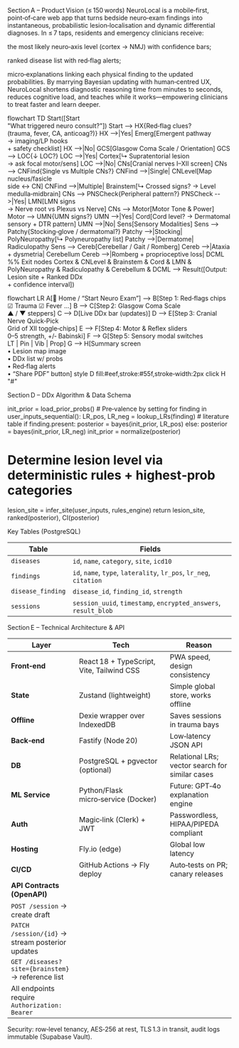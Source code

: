 Section A – Product Vision (≤ 150 words)
NeuroLocal is a mobile‑first, point‑of‑care web app that turns bedside neuro‑exam findings into instantaneous, probabilistic lesion‑localisation and dynamic differential diagnoses. In ≤ 7 taps, residents and emergency clinicians receive:

the most likely neuro‑axis level (cortex → NMJ) with confidence bars;

ranked disease list with red‑flag alerts;

micro‑explanations linking each physical finding to the updated probabilities.
By marrying Bayesian updating with human‑centred UX, NeuroLocal shortens diagnostic reasoning time from minutes to seconds, reduces cognitive load, and teaches while it works—empowering clinicians to treat faster and learn deeper.

flowchart TD
    Start([Start<br/>"What triggered neuro consult?"])
    Start --> HX{Red‑flag clues?<br/>(trauma, fever, CA, anticoag?)}
    HX -->|Yes| Emerg[Emergent pathway<br/>→ imaging/LP hooks<br/>+ safety checklist]
    HX -->|No| GCS[Glasgow Coma Scale / Orientation]
    GCS --> LOC{↓ LOC?}
    LOC -->|Yes| Cortex[↳ Supratentorial lesion<br/>→ ask focal motor/sens]
    LOC -->|No| CNs[Cranial nerves I–XII screen]
    CNs --> CNFind{Single vs Multiple CNs?}
    CNFind -->|Single| CNLevel[Map nucleus/fasicle<br/>side ↔ CN]
    CNFind -->|Multiple| Brainstem[↳ Crossed signs? → Level medulla‑midbrain]
    CNs --> PNSCheck{Peripheral pattern?}
    PNSCheck -->|Yes| LMN[LMN signs<br/>→ Nerve root vs Plexus vs Nerve]
    CNs --> Motor[Motor Tone & Power]
    Motor --> UMN{UMN signs?}
    UMN -->|Yes| Cord[Cord level? → Dermatomal sensory + DTR pattern]
    UMN -->|No| Sens[Sensory Modalities]
    Sens --> Patchy{Stocking‑glove / dermatomal?}
    Patchy -->|Stocking| PolyNeuropathy[↳ Polyneuropathy list]
    Patchy -->|Dermatome| Radiculopathy
    Sens --> Cereb[Cerebellar / Gait / Romberg]
    Cereb -->|Ataxia + dysmetria| Cerebellum
    Cereb -->|Romberg + proprioceptive loss| DCML
    %% Exit nodes
    Cortex & CNLevel & Brainstem & Cord & LMN & PolyNeuropathy & Radiculopathy & Cerebellum & DCML --> Result([Output:<br/>Lesion site + Ranked DDx<br/>+ confidence interval])


flowchart LR
    A[🧠  Home / “Start Neuro Exam”] --> B[Step 1: Red‑flags chips<br/>☑ Trauma ☑ Fever …]
    B --> C[Step 2: Glasgow Coma Scale<br/>▲ / ▼ steppers]
    C --> D[Live DDx bar (updates)]
    D --> E[Step 3: Cranial Nerve Quick‑Pick<br/>Grid of XII toggle‑chips]
    E --> F[Step 4: Motor & Reflex sliders<br/>0–5 strength, +/‑ Babinski]
    F --> G[Step 5: Sensory modal switches<br/>LT | Pin | Vib | Prop]
    G --> H[Summary screen<br/>• Lesion map image<br/>• DDx list w/ probs<br/>• Red‑flag alerts<br/>• “Share PDF” button]
    style D fill:#eef,stroke:#55f,stroke‑width:2px
    click H "#"

Section D – DDx Algorithm & Data Schema

init_prior = load_prior_probs()        # Pre‑valence by setting
for finding in user_inputs_sequential():
    LR_pos, LR_neg = lookup_LRs(finding)      # literature table
    if finding.present:
        posterior = bayes(init_prior, LR_pos)
    else:
        posterior = bayes(init_prior, LR_neg)
    init_prior = normalize(posterior)
# Determine lesion level via deterministic rules + highest‑prob categories
lesion_site = infer_site(user_inputs, rules_engine)
return lesion_site, ranked(posterior), CI(posterior)

Key Tables (PostgreSQL)

| Table             | Fields                                                             |
| ----------------- | ------------------------------------------------------------------ |
| `diseases`        | `id`, `name`, `category`, `site`, `icd10`                          |
| `findings`        | `id`, `name`, `type`, `laterality`, `lr_pos`, `lr_neg`, `citation` |
| `disease_finding` | `disease_id`, `finding_id`, `strength`                             |
| `sessions`        | `session_uuid`, `timestamp`, `encrypted_answers`, `result_blob`    |

Section E – Technical Architecture & API

| Layer                                             | Tech                                      | Reason                                          |
| ------------------------------------------------- | ----------------------------------------- | ----------------------------------------------- |
| **Front‑end**                                     | React 18 + TypeScript, Vite, Tailwind CSS | PWA speed, design consistency                   |
| **State**                                         | Zustand (lightweight)                     | Simple global store, works offline              |
| **Offline**                                       | Dexie wrapper over IndexedDB              | Saves sessions in trauma bays                   |
| **Back‑end**                                      | Fastify (Node 20)                         | Low‑latency JSON API                            |
| **DB**                                            | PostgreSQL + pgvector (optional)          | Relational LRs; vector search for similar cases |
| **ML Service**                                    | Python/Flask micro‑service (Docker)       | Future: GPT‑4o explanation engine               |
| **Auth**                                          | Magic‑link (Clerk) + JWT                  | Passwordless, HIPAA/PIPEDA compliant            |
| **Hosting**                                       | Fly.io (edge)                             | Global low latency                              |
| **CI/CD**                                         | GitHub Actions → Fly deploy               | Auto‑tests on PR; canary releases               |
| **API Contracts (OpenAPI)**                       |                                           |                                                 |
| `POST /session` → create draft                    |                                           |                                                 |
| `PATCH /session/{id}` → stream posterior updates  |                                           |                                                 |
| `GET /diseases?site={brainstem}` → reference list |                                           |                                                 |
| All endpoints require `Authorization: Bearer`     |                                           |                                                 |
Security: row‑level tenancy, AES‑256 at rest, TLS 1.3 in transit, audit logs immutable (Supabase Vault).



